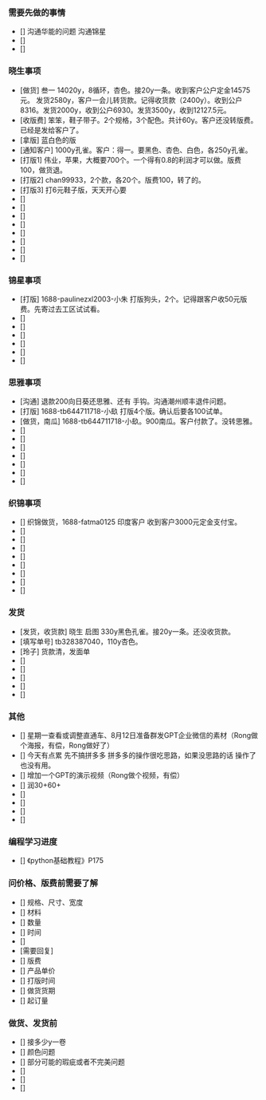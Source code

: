 ### 需要先做的事情
- [] 沟通华能的问题 沟通锦星
- [] 
- [] 



### 晓生事项
- [做货] 叁一 14020y，8循环，杏色。接20y一条。收到客户公户定金14575元。 发货2580y，客户一会儿转货款。记得收货款（2400y）。收到公户8316。发货2000y，收到公户6930。发货3500y，收到12127.5元。
- [收版费] 笨笨，鞋子带子。2个规格，3个配色。共计60y。客户还没转版费。已经是发给客户了。
- [拿版] 蓝白色的版
- [通知客户] 1000y孔雀。客户：得一。要黑色、杏色、白色，各250y孔雀。
- [打版1] 伟业，苹果，大概要700个。一个得有0.8的利润才可以做。版费100，做货退。
- [打版2] chan99933，2个款，各20个。版费100，转了的。 
- [打版3] 打6元鞋子版，天天开心要
- [] 
- []
- [] 
- [] 
- [] 
- [] 
- [] 
- [] 

### 锦星事项
- [打版] 1688-paulinezxl2003-小朱 打版狗头，2个。记得跟客户收50元版费。先寄过去工区试试看。
- [] 
- [] 
- [] 
- [] 
- [] 
- [] 

### 思雅事项
- [沟通] 退款200向日葵还思雅、还有 手钩。沟通潮州顺丰退件问题。
- [打版] 1688-tb644711718-小镹 打版4个版。确认后要各100试单。
- [做货，南瓜] 1688-tb644711718-小镹。900南瓜。客户付款了。没转思雅。
- [] 
- [] 
- [] 
- [] 
- [] 
- [] 
- [] 

### 织锦事项
- [] 织锦做货，1688-fatma0125 印度客户 收到客户3000元定金支付宝。
- []
- [] 
- [] 
- [] 
- [] 
- [] 
- [] 
- [] 

### 发货
- [发货，收货款] 晓生 启图 330y黑色孔雀。接20y一条。还没收货款。
- [填写单号] tb328387040，110y杏色。
- [玲子] 货款清，发面单 
- [] 
- [] 
- [] 
- [] 
- [] 



### 其他
- [] 星期一查看或调整直通车、8月12日准备群发GPT企业微信的素材（Rong做个海报，有偿，Rong做好了）
- [] 今天有点累 先不搞拼多多 拼多多的操作很吃思路，如果没思路的话 操作了也没有用。
- [] 增加一个GPT的演示视频（Rong做个视频，有偿）
- [] 润30+60+
- [] 
- [] 
- [] 
- [] 



















### 编程学习进度
- [] 《python基础教程》P175


### 问价格、版费前需要了解
- [] 规格、尺寸、宽度
- [] 材料
- [] 数量
- [] 时间
- []
- [需要回复] 
- [] 版费
- [] 产品单价
- [] 打版时间
- [] 做货货期
- [] 起订量



### 做货、发货前
- [] 接多少y一卷
- [] 颜色问题
- [] 部分可能的瑕疵或者不完美问题
- []
- [] 
- []


